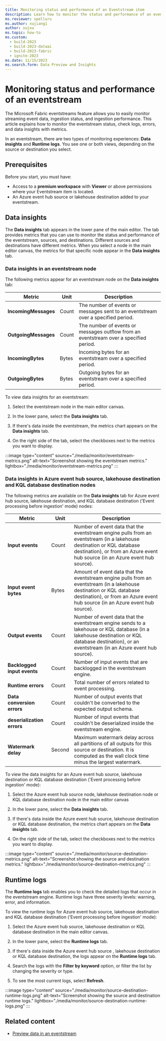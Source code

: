 ```yaml
---
title: Monitoring status and performance of an Eventstream item
description: Learn how to monitor the status and performance of an eventstream.
ms.reviewer: spelluru
ms.author: xujiang1
author: xujxu
ms.topic: how-to
ms.custom:
  - build-2023
  - build-2023-dataai
  - build-2023-fabric
  - ignite-2023
ms.date: 11/15/2023
ms.search.form: Data Preview and Insights
---
```


# Monitoring status and performance of an eventstream

The Microsoft Fabric eventstreams feature allows you to easily monitor streaming event data, ingestion status, and ingestion performance. This article explains how to monitor the eventstream status, check logs, errors, and data insights with metrics.

In an eventstream, there are two types of monitoring experiences: **Data insights** and **Runtime logs**. You see one or both views, depending on the source or destination you select.

## Prerequisites

Before you start, you must have:

- Access to a **premium workspace** with **Viewer** or above permissions where your Eventstream item is located.
- An Azure event hub source or lakehouse destination added to your eventstream.

## Data insights

The **Data insights** tab appears in the lower pane of the main editor. The tab provides metrics that you can use to monitor the status and performance of the eventstream, sources, and destinations. Different sources and destinations have different metrics. When you select a node in the main editor canvas, the metrics for that specific node appear in the **Data insights** tab.

### Data insights in an eventstream node

The following metrics appear for an eventstream node on the **Data insights** tab:

| Metric | Unit | Description |
|--|--|--|
| **IncomingMessages** | Count | The number of events or messages sent to an eventstream over a specified period. |
| **OutgoingMessages** | Count | The number of events or messages outflow from an eventstream over a specified period. |
| **IncomingBytes** | Bytes | Incoming bytes for an eventstream over a specified period. |
| **OutgoingBytes** | Bytes | Outgoing bytes for an eventstream over a specified period. |

To view data insights for an eventstream:

1. Select the eventstream node in the main editor canvas.

1. In the lower pane, select the **Data insights** tab.

1. If there's data inside the eventstream, the metrics chart appears on the **Data insights** tab.

1. On the right side of the tab, select the checkboxes next to the metrics you want to display.

:::image type="content" source="./media/monitor/eventstream-metrics.png" alt-text="Screenshot showing the eventstream metrics." lightbox="./media/monitor/eventstream-metrics.png" :::

### Data insights in Azure event hub source, lakehouse destination and KQL database destination nodes

The following metrics are available on the **Data insights** tab for Azure event hub source, lakehouse destination, and KQL database destination ('Event processing before ingestion' mode) nodes:

| Metric | Unit | Description |
|--|--|--|
| **Input events** | Count | Number of event data that the eventstream engine pulls from an eventstream (in a lakehouse destination or KQL database destination), or from an Azure event hub source (in an Azure event hub source). |
| **Input event bytes** | Bytes | Amount of event data that the eventstream engine pulls from an eventstream (in a lakehouse destination or KQL database destination), or from an Azure event hub source (in an Azure event hub source). |
| **Output events** | Count | Number of event data that the eventstream engine sends to a lakehouse or KQL database (in a lakehouse destination or KQL database destination),  or an eventstream (in an Azure event hub source). |
| **Backlogged input events** | Count | Number of input events that are backlogged in the eventstream engine. |
| **Runtime errors** | Count | Total number of errors related to event processing. |
| **Data conversion errors** | Count | Number of output events that couldn't be converted to the expected output schema. |
| **deserialization errors** | Count | Number of input events that couldn't be deserialized inside the eventstream engine. |
| **Watermark delay** | Second | Maximum watermark delay across all partitions of all outputs for this source or destination. It is computed as the wall clock time minus the largest watermark. |

To view the data insights for an Azure event hub source, lakehouse destination or KQL database destination ('Event processing before ingestion' mode):

1. Select the Azure event hub source node, lakehouse destination node or KQL database destination node in the main editor canvas

2. In the lower pane, select the **Data insights** tab.

3. If there's data inside the Azure event hub source, lakehouse destination or KQL database destination, the metrics chart appears on the **Data insights** tab.

4. On the right side of the tab, select the checkboxes next to the metrics you want to display.

:::image type="content" source="./media/monitor/source-destination-metrics.png" alt-text="Screenshot showing the source and destination metrics." lightbox="./media/monitor/source-destination-metrics.png" :::

## Runtime logs

The **Runtime logs** tab enables you to check the detailed logs that occur in the eventstream engine. Runtime logs have three severity levels: warning, error, and information.

To view the runtime logs for Azure event hub source, lakehouse destination and KQL database destination ('Event processing before ingestion' mode):

1. Select the Azure event hub source, lakehouse destination or KQL database destination in the main editor canvas.

2. In the lower pane, select the **Runtime logs** tab.

3. If there's data inside the Azure event hub source , lakehouse destination or KQL database destination, the logs appear on the **Runtime logs** tab.

4. Search the logs with the **Filter by keyword** option, or filter the list by changing the severity or type.

5. To see the most current logs, select **Refresh**.

:::image type="content" source="./media/monitor/source-destination-runtime-logs.png" alt-text="Screenshot showing the source and destination runtime logs." lightbox="./media/monitor/source-destination-runtime-logs.png" :::

## Related content

- [Preview data in an eventstream](./preview-data.md)
